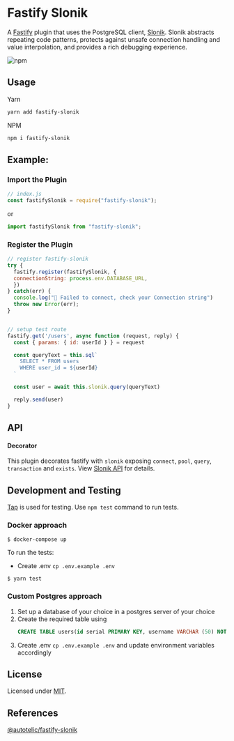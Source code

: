 # Fastify Slonik

A [Fastify](https://www.fastify.io/) plugin that uses the PostgreSQL client, [Slonik](https://www.npmjs.com/package/slonik). Slonik abstracts repeating code patterns, protects against unsafe connection handling and value interpolation, and provides a rich debugging experience.

![npm](https://img.shields.io/npm/v/fastify-slonik?style=for-the-badge)

## Usage

Yarn

```sh
yarn add fastify-slonik
```

NPM

```sh
npm i fastify-slonik
```

## Example:

### Import the Plugin

```js
// index.js
const fastifySlonik = require("fastify-slonik");
```

or

```js
import fastifySlonik from "fastify-slonik";
```

### Register the Plugin

```js
// register fastify-slonik
try {
  fastify.register(fastifySlonik, {
  connectionString: process.env.DATABASE_URL,
  })
} catch(err) {
  console.log("🔴 Failed to connect, check your Connection string")
  throw new Error(err);
}


// setup test route
fastify.get('/users', async function (request, reply) {
  const { params: { id: userId } } = request

  const queryText = this.sql`
    SELECT * FROM users
    WHERE user_id = ${userId}
  `

  const user = await this.slonik.query(queryText)

  reply.send(user)
}
```

## API

#### Decorator

This plugin decorates fastify with `slonik` exposing `connect`, `pool`, `query`, `transaction` and `exists`.
View [Slonik API](https://github.com/gajus/slonik#slonik-usage-api) for details.

## Development and Testing

[Tap](https://node-tap.org/) is used for testing. Use `npm test` command to run tests.

### Docker approach

```
$ docker-compose up
```

To run the tests:

- Create .env `cp .env.example .env`

```
$ yarn test
```

### Custom Postgres approach

1. Set up a database of your choice in a postgres server of your choice
2. Create the required table using
   ```sql
   CREATE TABLE users(id serial PRIMARY KEY, username VARCHAR (50) NOT NULL);
   ```
3. Create .env `cp .env.example .env` and update environment variables accordingly

## License

Licensed under [MIT](./LICENSE).

## References

[@autotelic/fastify-slonik](https://github.com/autotelic/fastify-slonik)
